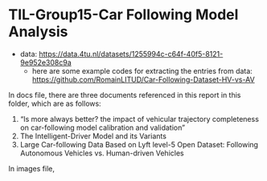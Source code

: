 # TIL-Group15-Car Following Model Analysis

- data: <https://data.4tu.nl/datasets/1255994c-c64f-40f5-8121-9e952e308c9a>
  - here are some example codes for extracting the entries from data: <https://github.com/RomainLITUD/Car-Following-Dataset-HV-vs-AV>

In docs file, there are three documents referenced in this report in this folder, which are as follows:
1.  “Is more always better? the impact of vehicular trajectory completeness on car-following model calibration and validation” 
2. The Intelligent-Driver Model and its Variants
3.  Large Car-following Data Based on Lyft level-5 Open Dataset: Following Autonomous Vehicles vs. Human-driven Vehicles

In images file, 
